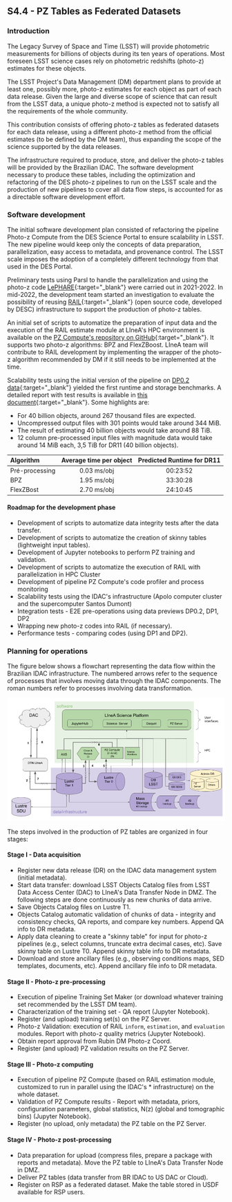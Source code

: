 ## S4.4 - PZ Tables as Federated Datasets 

### Introduction

The Legacy Survey of Space and Time (LSST) will provide photometric measurements for billions of objects during its ten years of operations. Most foreseen LSST science cases rely on photometric redshifts (photo-z) estimates for these objects. 

The LSST Project's Data Management (DM) department plans to provide at least one, possibly more, photo-z estimates for each object as part of each data release. Given the large and diverse scope of science that can result from the LSST data, a unique photo-z method is expected not to satisfy all the requirements of the whole community. 

This contribution consists of offering photo-z tables as federated datasets for each data release, using a different photo-z method from the official estimates (to be defined by the DM team), thus expanding the scope of the science supported by the data releases. 

The infrastructure required to produce, store, and deliver the photo-z tables will be provided by the Brazilian IDAC. The software development necessary to produce these tables, including the optimization and refactoring of the DES photo-z pipelines to run on the LSST scale and the production of new pipelines to cover all data flow steps, is accounted for as a directable software development effort. 


### Software development 

The initial software development plan consisted of refactoring the pipeline Photo-z Compute from the DES Science Portal to ensure scalability in LSST. The new pipeline would keep only the concepts of data preparation, parallelization, easy access to metadata, and provenance control. The LSST scale imposes the adoption of a completely different technology from that used in the DES Portal.

Preliminary tests using Parsl to handle the parallelization and using the photo-z code [LePHARE](https://www.cfht.hawaii.edu/~arnouts/LEPHARE/lephare.html){:target="_blank"} were carried out in 2021-2022. In mid-2022, the development team started an investigation to evaluate the possibility of reusing [RAIL](https://github.com/LSSTDESC/RAIL){:target="_blank"} (open source code, developed by DESC) infrastructure to support the production of photo-z tables. 

An initial set of scripts to automatize the preparation of input data and the execution of the RAIL estimate module at LIneA's HPC environment is available on the [PZ Compute's repository on GitHub](https://github.com/linea-it/pz-compute){:target="_blank"}. It supports two photo-z algorithms: BPZ and FlexZBoost. LIneA team will contribute to RAIL development by implementing the wrapper of the photo-z algorithm recommended by DM if it still needs to be implemented at the time.

Scalability tests using the initial version of the pipeline on [DP0.2 data](https://dp0-2.lsst.io/){:target="_blank"} yielded the first runtime and storage benchmarks. A detailed report with test results is available in [this document](https://docs.google.com/document/d/1a1_vLTTuf866ZdcPIJTaKzLk8Ih1w11OfzIdp4DGuYg/preview){:target="_blank"}. Some highlights are: 

* For 40 billion objects, around 267 thousand files are expected.
* Uncompressed output files with 301 points would take around 344 MiB.
* The result of estimating 40 billion objects would take around 88 TiB.
* 12 column pre-processed input files with magnitude data would take around 14 MiB each, 3,5 TiB for DR11 (40 billion objects).


Algorithm | Average time per object | Predicted Runtime for DR11 
:---------|:-----------------------:|:-------------------------:
 Pré-processing | 0.03 ms/obj | 00:23:52 
 BPZ            | 1.95 ms/obj | 33:30:28 
 FlexZBost      | 2.70 ms/obj | 24:10:45 




#### Roadmap for the development phase 
 
- Development of scripts to automatize data integrity tests after the data transfer. 
- Development of scripts to automatize the creation of skinny tables (lightweight input tables). 
- Development of Jupyter notebooks to perform PZ training and validation. 
- Development of scripts to automatize the execution of RAIL with parallelization in HPC Cluster
- Development of pipeline PZ Compute's code profiler and process monitoring
- Scalability tests using the IDAC's infrastructure (Apolo computer cluster and the supercomputer Santos Dumont)
- Integration tests - E2E pre-operations using data previews DP0.2, DP1, DP2 
- Wrapping new photo-z codes into RAIL (if necessary). 
- Performance tests - comparing codes (using DP1 and DP2). 

 

### Planning for operations


The figure below shows a flowchart representing the data flow within the Brazilian IDAC infrastructure. The numbered arrows refer to the sequence of processes that involves moving data through the IDAC components. The roman numbers refer to processes involving data transformation. 

![Sequence of steps for PZ Compute](IDAC_dataflow.png)

The steps involved in the production of PZ tables are organized in four stages: 

#### Stage I   - Data acquisition
* Register new data release (DR) on the IDAC data management system (initial metadata). 
* Start data transfer: download LSST Objects Catalog files from LSST Data Access Center (DAC) to LIneA's Data Transfer Node in DMZ. The following steps are done continuously as new chunks of data arrive. 
* Save Objects Catalog files on Lustre T1.
* Objects Catalog automatic validation of chunks of data - integrity and consistency checks, QA reports, and compare key numbers. Append QA info to DR metadata. 
* Apply data cleaning to create a "skinny table" for input for photo-z pipelines (e.g., select columns, truncate extra decimal cases, etc). Save skinny table on Lustre T0. Append skinny table info to DR metadata.
* Download and store ancillary files (e.g., observing conditions maps, SED templates, documents, etc). Append ancillary file info to DR metadata.

#### Stage II  - Photo-z pre-processing 
* Execution of pipeline Training Set Maker (or download whatever training set recommended by the LSST DM team).
* Characterization of the training set - QA report (Jupyter Notebook).
* Register (and upload) training set(s) on the PZ Server.
* Photo-z Validation: execution of RAIL `inform`, `estimation`, and `evaluation` modules. Report with photo-z quality metrics (Jupyter Notebook).
* Obtain report approval from Rubin DM Photo-z Coord. 
* Register (and upload) PZ validation results on the PZ Server.

#### Stage III - Photo-z computing
* Execution of pipeline PZ Compute (based on RAIL estimation module, customized to run in parallel using the IDAC's * infrastructure) on the whole dataset. 
* Validation of PZ Compute results - Report with metadata, priors, configuration parameters, global statistics, N(z) (global and tomographic bins) (Jupyter Notebook). 
* Register (no upload, only metadata) the PZ table on the PZ Server. 

#### Stage IV - Photo-z post-processing 
* Data preparation for upload (compress files, prepare a package with reports and metadata). Move the PZ table to LIneA's Data Transfer Node in DMZ. 
* Deliver PZ tables (data transfer from BR IDAC to US DAC or Cloud). 
* Register on RSP as a federated dataset. Make the table stored in USDF available for RSP users. 


